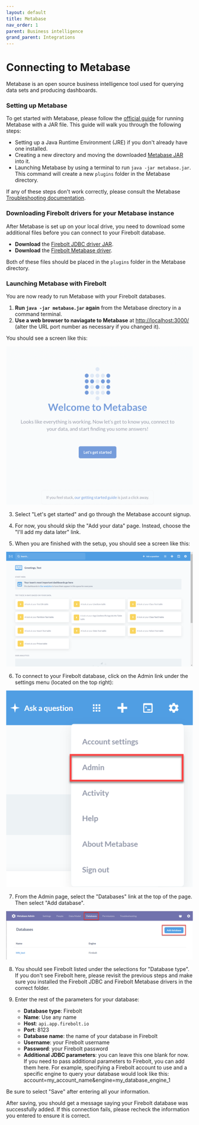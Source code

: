 ```yaml
---
layout: default
title: Metabase
nav_order: 1
parent: Business intelligence
grand_parent: Integrations
---
```


# Connecting to Metabase

Metabase is an open source business intelligence tool used for querying data sets and producing dashboards.

### Setting up Metabase

To get started with Metabase, please follow the [official guide](https://www.metabase.com/docs/latest/operations-guide/running-the-metabase-jar-file.html) for running Metabase with a JAR file. This guide will walk you through the following steps:

* Setting up a Java Runtime Environment (JRE) if you don't already have one installed.
* Creating a new directory and moving the downloaded [Metabase JAR](https://metabase.com/start/jar.html) into it.
* Launching Metabase by using a terminal to run `java -jar metabase.jar`. This command will create a new `plugins` folder in the Metabase directory.

If any of these steps don't work correctly, please consult the Metabase [Troubleshooting documentation](https://www.metabase.com/docs/latest/troubleshooting-guide/running.html).

### Downloading Firebolt drivers for your Metabase instance

After Metabase is set up on your local drive, you need to download some additional files before you can connect to your Firebolt database.

* **Download** the [Firebolt JDBC driver JAR](https://docs.firebolt.io/integrations/connecting-via-jdbc).
* **Download** the [Firebolt Metabase driver](https://drive.google.com/file/d/1r--_2oF_cdVjMrlf8zQqX0WE9jCzjg1A/view).

Both of these files should be placed in the `plugins` folder in the Metabase directory.

### Launching Metabase with Firebolt

You are now ready to run Metabase with your Firebolt databases.

1. **Run `java -jar metabase.jar` again** from the Metabase directory in a command terminal.
2. **Use a web browser to naviagate to Metabase** at [http://localhost:3000/](http://localhost:3000/) (alter the URL port number as necessary if you changed it).

You should see a screen like this:

![Metabase welcome page](../../assets/images/Metabase_welcome.png)

3. Select "Let's get started" and go through the Metabase account signup.

4. For now, you should skip the "Add your data" page. Instead, choose the "I'll add my data later" link.

5. When you are finished with the setup, you should see a screen like this:

![Metabase home page](../../assets/images/Metabase_home.png)

6. To connect to your Firebolt database, click on the Admin link under the settings menu (located on the top right):

![Metabase home page](../../assets/images/Metabase_admin_menu.png)

7. From the Admin page, select the "Databases" link at the top of the page. Then select "Add database".  

![Metabase home page](../../assets/images/Metabase_admin_menu2.png)

8. You should see Firebolt listed under the selections for "Database type". If you don't see Firebolt here, please revisit the previous steps and make sure you installed the Firebolt JDBC and Firebolt Metabase drivers in the correct folder.

9. Enter the rest of the parameters for your database:

    * **Database type**: Firebolt
    * **Name**: Use any name
    * **Host**: `api.app.firebolt.io`
    * **Port**: 8123
    * **Database name**: the name of your database in Firebolt
    * **Username**: your Firebolt username
    * **Password**: your Firebolt password
    * **Additional JDBC parameters**: you can leave this one blank for now. If you need to pass additional parameters to Firebolt, you can add them here. For example, specifying a Firebolt account to use and a specific engine to query your database would look like this: account=my_account_name&engine=my_database_engine_1

Be sure to select "Save" after entering all your information.

After saving, you should get a message saying your Firebolt database was successfully added. If this connection fails, please recheck the information you entered to ensure it is correct. 
